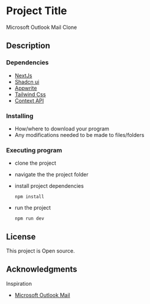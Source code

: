 # Project Title

Microsoft Outlook Mail Clone

## Description

### Dependencies

- [NextJs](https://nextjs.org/docs)
- [Shadcn ui](https://ui.shadcn.com/)
- [Appwrite](https://appwrite.io/)
- [Tailwind Css](https://tailwindcss.com/)
- [Context API]()

### Installing

- How/where to download your program
- Any modifications needed to be made to files/folders

### Executing program

- clone the project
- navigate the the project folder
- install project dependencies

  ```
  npm install
  ```

- run the project

  ```
  npm run dev
  ```

## License

This project is Open source.

## Acknowledgments

Inspiration

- [Microsoft Outlook Mail](https://outlook.office.com/mail/)

